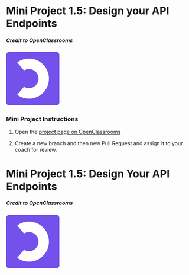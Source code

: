 # Mini Project 1.5: Design your API Endpoints

##### Credit to OpenClassrooms
![Become](https://github.com/OCclassprojects/logo/blob/master/fav-icon.png?raw=true)

### Mini Project Instructions

1. Open the [project page on OpenClassrooms](https://openclassrooms.com/en/courses/6121936-build-your-web-projects-with-rest-apis/6268261-design-your-api-endpoints)

2. Create a new branch and then new Pull Request and assign it to your coach for review.
# Mini Project 1.5: Design Your API Endpoints

##### Credit to OpenClassrooms
![Become](https://github.com/OCclassprojects/logo/blob/master/fav-icon.png?raw=true)